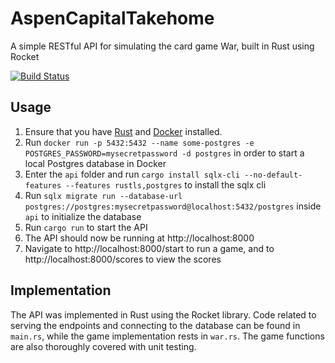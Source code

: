 # AspenCapitalTakehome
A simple RESTful API for simulating the card game War, built in Rust using Rocket

[![Build Status](https://app.travis-ci.com/Qo2770/AspenCapitalTakehome.svg?token=BDa1A6CDAf7MpzYvSe3o&branch=main)](https://app.travis-ci.com/Qo2770/AspenCapitalTakehome)

## Usage

1. Ensure that you have [Rust](https://www.rust-lang.org) and [Docker](http://docker.com) installed.
2. Run `docker run -p 5432:5432 --name some-postgres -e POSTGRES_PASSWORD=mysecretpassword -d postgres` in order to start a local Postgres database in Docker
3. Enter the `api` folder and run `cargo install sqlx-cli --no-default-features --features rustls,postgres` to install the sqlx cli
4. Run `sqlx migrate run --database-url postgres://postgres:mysecretpassword@localhost:5432/postgres` inside `api` to initialize the database
5. Run `cargo run` to start the API
6. The API should now be running at http://localhost:8000
7. Navigate to http://localhost:8000/start to run a game, and to http://localhost:8000/scores to view the scores

## Implementation

The API was implemented in Rust using the Rocket library. Code related to
serving the endpoints and connecting to the database can be found in `main.rs`,
while the game implementation rests in `war.rs`. The game functions are also
thoroughly covered with unit testing. 

